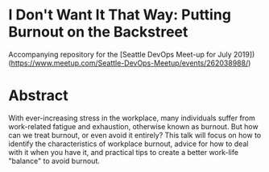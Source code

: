 # I Don't Want It That Way: Putting Burnout on the Backstreet
Accompanying repository for the [Seattle DevOps Meet-up for July 2019])(https://www.meetup.com/Seattle-DevOps-Meetup/events/262038988/)

# Abstract
With ever-increasing stress in the workplace, many individuals suffer from work-related fatigue and exhaustion, otherwise known as burnout. But how can we treat burnout, or even avoid it entirely? This talk will focus on how to identify the characteristics of workplace burnout, advice for how to deal with it when you have it, and practical tips to create a better work-life "balance" to avoid burnout.

